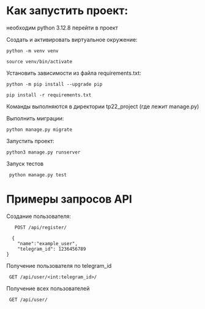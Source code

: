 # **Как запустить проект:**
необходим python 3.12.8
перейти в проект

Cоздать и активировать виртуальное окружение:
```
python -m venv venv
```
```
source venv/bin/activate
```
Установить зависимости из файла requirements.txt:
```
python -m pip install --upgrade pip
```
```
pip install -r requirements.txt
```


Команды выполняются в директории tp22_project (где лежит manage.py)

Выполнить миграции:
```
python manage.py migrate
```
Запустить проект:
```
python3 manage.py runserver
```

Запуск тестов
```
 python manage.py test
```

# **Примеры запросов API**

Создание пользователя:

```
   POST /api/register/
```

```
  {
    "name":"example_user",
    "telegram_id": 1236456789
}
```
Получение пользователя по telegram_id
```
 GET /api/user/<int:telegram_id>/
```

Получение всех пользователей
```
 GET /api/user/
```